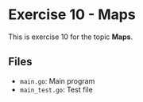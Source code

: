 # Exercise 10 - Maps

This is exercise 10 for the topic **Maps**.

## Files
- `main.go`: Main program
- `main_test.go`: Test file
